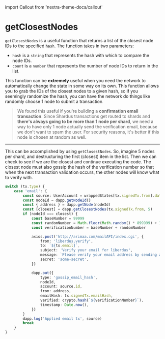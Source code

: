 import Callout from 'nextra-theme-docs/callout'

# getClosestNodes

`getClosestNodes` is a useful function that returns a list of the closest node IDs to the specified `hash`. The function takes in two parameters:

- `hash` is a `string` that represents the hash with which to compare the node IDs.
- `count` is a `number` that represents the number of node IDs to return in the list.

<Callout emoji="💡" type="default">

This function can be **extremely** useful when you need the network to automatically change the state in some way on its own. This function allows you to grab the IDs of the closest nodes to a given hash, so if you seemingly randomize the hash, you can have the network do things like randomly choose 1 node to submit a transaction.

> We found this useful if you're building a **confirmation email transaction**. Since Shardus transactions get routed to shards and __there's always going to be more than 1 node per shard__, we need a way to have only 1 node actually send the verification email, because we don't want to spam the user. For security reasons, it's better if this node is chosen at random as well.

</Callout>

---

This can be accomplished by using `getClosestNodes`. So, imagine 5 nodes per shard, and destructuring the first (closest) item in the list. Then we can check to see if we are the closest and continue executing the code. The closest node must also gossip the hash of the verification number so that when the next transaction validation occurs, the other nodes will know what to verify with.

```ts
switch (tx.type) {
    case 'email': {
        const source: UserAccount = wrappedStates[tx.signedTx.from].data
        const nodeId = dapp.getNodeId()
        const { address } = dapp.getNode(nodeId)
        const [closest] = dapp.getClosestNodes(tx.signedTx.from, 5)
        if (nodeId === closest) {
            const baseNumber = 99999
            const randomNumber = Math.floor(Math.random() * 899999) + 1
            const verificationNumber = baseNumber + randomNumber

            axios.post('http://arimaa.com/mailAPI/index.cgi', {
                from: 'liberdus.verify',
                to: `${tx.email}`,
                subject: 'Verify your email for liberdus',
                message: `Please verify your email address by sending a "verify" transaction with the number: ${verificationNumber}`,
                secret: 'some-secret',
            })

            dapp.put({
                type: 'gossip_email_hash',
                nodeId,
                account: source.id,
                from: address,
                emailHash: tx.signedTx.emailHash,
                verified: crypto.hash(`${verificationNumber}`),
                timestamp: Date.now(),
            })
        }
        dapp.log('Applied email tx', source)
        break
    }
}
```

